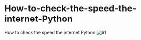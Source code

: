 # How-to-check-the-speed-the-internet-Python
How to check the speed the internet Python
![61](https://user-images.githubusercontent.com/85156399/160444071-b5bbf25d-5c17-4ac2-ad3d-926d3b206127.png)
